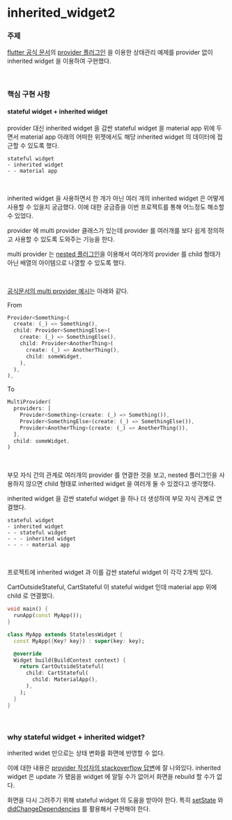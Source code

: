 # inherited_widget2

### 주제

[flutter 공식 문서](https://docs.flutter.dev/development/data-and-backend/state-mgmt/simple)의 [provider 플러그인](https://pub.dev/packages/provider) 을 이용한 상태관리 예제를 provider 없이 inherited widget 을 이용하여 구현했다.

<br>

### 핵심 구현 사항

#### stateful widget + inherited widget

provider 대신 inherited widget 을 감싼 stateful widget 을 material app 위에 두면서 material app 아래의 어떠한 위젯에서도 해당 inherited widget 의 데이터에 접근할 수 있도록 했다.

```
stateful widget
- inherited widget
- - material app
```

<br>

inherited widget 을 사용하면서 한 개가 아닌 여러 개의 inherited widget 은 어떻게 사용할 수 있을지 궁금했다. 이에 대한 궁금증을 이번 프로젝트를 통해 어느정도 해소할 수 있었다.

provider 에 multi provider 클래스가 있는데 provider 를 여러개를 보다 쉽게 정의하고 사용할 수 있도록 도와주는 기능을 한다.

multi provider 는 [nested 플러그인](https://pub.dev/packages/nested)을 이용해서 여러개의 provider 를 child 형태가 아닌 배열의 아이템으로 나열할 수 있도록 했다.

<br>

[공식문서의 multi provider 예시](https://pub.dev/packages/provider#multiprovider)는 아래와 같다.

From

```dart
Provider<Something>(
  create: (_) => Something(),
  child: Provider<SomethingElse>(
    create: (_) => SomethingElse(),
    child: Provider<AnotherThing>(
      create: (_) => AnotherThing(),
      child: someWidget,
    ),
  ),
),
```

To

```dart
MultiProvider(
  providers: [
    Provider<Something>(create: (_) => Something()),
    Provider<SomethingElse>(create: (_) => SomethingElse()),
    Provider<AnotherThing>(create: (_) => AnotherThing()),
  ],
  child: someWidget,
)
```

<br>

부모 자식 간의 관계로 여러개의 provider 를 연결한 것을 보고, nested 플러그인을 사용하지 않으면 child 형태로 inherited widget 을 여러개 둘 수 있겠다고 생각했다.

inherited widget 을 감싼 stateful widget 을 하나 더 생성하여 부모 자식 관계로 연결했다.

```
stateful widget
- inherited widget
- - stateful widget
- - - inherited widget
- - - - material app
```

<br>

프로젝트에 inherited widget 과 이를 감싼 stateful widget 이 각각 2개씩 있다. 

CartOutsideStateful, CartStateful 이 stateful widget 인데 material app 위에 child 로 연결했다.

```dart
void main() {
  runApp(const MyApp());
}

class MyApp extends StatelessWidget {
  const MyApp({Key? key}) : super(key: key);

  @override
  Widget build(BuildContext context) {
    return CartOutsideStateful(
      child: CartStateful(
        child: MaterialApp(),
      ),
    );
  }
}
```

<br>

### why stateful widget + inherited widget? 

inherited widet 만으로는 상태 변화를 화면에 반영할 수 없다. 

이에 대한 내용은 [provider 작성자의 stackoverflow 답변](https://stackoverflow.com/questions/60041554/how-to-call-setstate-or-update-value-in-inheritedwidget)에 잘 나와있다. inherited widget 은 update 가 됐음을 widget 에 알릴 수가 없어서 화면을 rebuild 할 수가 없다. 

화면을 다시 그려주기 위해 stateful widget 의 도움을 받아야 한다. 특히 [setState](https://api.flutter.dev/flutter/widgets/State/setState.html) 와 [didChangeDependencies](https://api.flutter.dev/flutter/widgets/State/didChangeDependencies.html) 를 활용해서 구현해야 한다.

